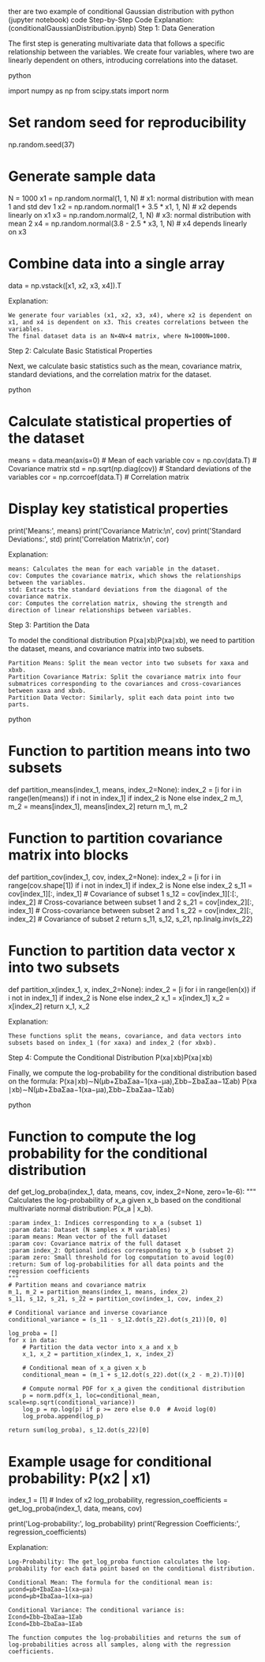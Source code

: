 ther are two example of conditional Gaussian distribution with python (jupyter notebook) code
Step-by-Step Code Explanation:(conditionalGaussianDistribution.ipynb)
Step 1: Data Generation

The first step is generating multivariate data that follows a specific relationship between the variables. We create four variables, where two are linearly dependent on others, introducing correlations into the dataset.

python

import numpy as np
from scipy.stats import norm

# Set random seed for reproducibility
np.random.seed(37)

# Generate sample data
N = 1000
x1 = np.random.normal(1, 1, N)  # x1: normal distribution with mean 1 and std dev 1
x2 = np.random.normal(1 + 3.5 * x1, 1, N)  # x2 depends linearly on x1
x3 = np.random.normal(2, 1, N)  # x3: normal distribution with mean 2
x4 = np.random.normal(3.8 - 2.5 * x3, 1, N)  # x4 depends linearly on x3

# Combine data into a single array
data = np.vstack([x1, x2, x3, x4]).T

Explanation:

    We generate four variables (x1, x2, x3, x4), where x2 is dependent on x1, and x4 is dependent on x3. This creates correlations between the variables.
    The final dataset data is an N×4N×4 matrix, where N=1000N=1000.

Step 2: Calculate Basic Statistical Properties

Next, we calculate basic statistics such as the mean, covariance matrix, standard deviations, and the correlation matrix for the dataset.

python

# Calculate statistical properties of the dataset
means = data.mean(axis=0)  # Mean of each variable
cov = np.cov(data.T)  # Covariance matrix
std = np.sqrt(np.diag(cov))  # Standard deviations of the variables
cor = np.corrcoef(data.T)  # Correlation matrix

# Display key statistical properties
print('Means:', means)
print('Covariance Matrix:\n', cov)
print('Standard Deviations:', std)
print('Correlation Matrix:\n', cor)

Explanation:

    means: Calculates the mean for each variable in the dataset.
    cov: Computes the covariance matrix, which shows the relationships between the variables.
    std: Extracts the standard deviations from the diagonal of the covariance matrix.
    cor: Computes the correlation matrix, showing the strength and direction of linear relationships between variables.

Step 3: Partition the Data

To model the conditional distribution P(xa∣xb)P(xa​∣xb​), we need to partition the dataset, means, and covariance matrix into two subsets.

    Partition Means: Split the mean vector into two subsets for xaxa​ and xbxb​.
    Partition Covariance Matrix: Split the covariance matrix into four submatrices corresponding to the covariances and cross-covariances between xaxa​ and xbxb​.
    Partition Data Vector: Similarly, split each data point into two parts.

python

# Function to partition means into two subsets
def partition_means(index_1, means, index_2=None):
    index_2 = [i for i in range(len(means)) if i not in index_1] if index_2 is None else index_2
    m_1, m_2 = means[index_1], means[index_2]
    return m_1, m_2

# Function to partition covariance matrix into blocks
def partition_cov(index_1, cov, index_2=None):
    index_2 = [i for i in range(cov.shape[1]) if i not in index_1] if index_2 is None else index_2
    s_11 = cov[index_1][:, index_1]  # Covariance of subset 1
    s_12 = cov[index_1][:[:, index_2]  # Cross-covariance between subset 1 and 2
    s_21 = cov[index_2][:, index_1]  # Cross-covariance between subset 2 and 1
    s_22 = cov[index_2][:, index_2]  # Covariance of subset 2
    return s_11, s_12, s_21, np.linalg.inv(s_22)

# Function to partition data vector x into two subsets
def partition_x(index_1, x, index_2=None):
    index_2 = [i for i in range(len(x)) if i not in index_1] if index_2 is None else index_2
    x_1 = x[index_1]
    x_2 = x[index_2]
    return x_1, x_2

Explanation:

    These functions split the means, covariance, and data vectors into subsets based on index_1 (for xaxa​) and index_2 (for xbxb​).

Step 4: Compute the Conditional Distribution P(xa∣xb)P(xa​∣xb​)

Finally, we compute the log-probability for the conditional distribution based on the formula:
P(xa∣xb)∼N(μb+ΣbaΣaa−1(xa−μa),Σbb−ΣbaΣaa−1Σab)
P(xa​∣xb​)∼N(μb​+Σba​Σaa−1​(xa​−μa​),Σbb​−Σba​Σaa−1​Σab​)

python

# Function to compute the log probability for the conditional distribution
def get_log_proba(index_1, data, means, cov, index_2=None, zero=1e-6):
    """
    Calculates the log-probability of x_a given x_b based on the conditional 
    multivariate normal distribution: P(x_a | x_b).
    
    :param index_1: Indices corresponding to x_a (subset 1)
    :param data: Dataset (N samples x M variables)
    :param means: Mean vector of the full dataset
    :param cov: Covariance matrix of the full dataset
    :param index_2: Optional indices corresponding to x_b (subset 2)
    :param zero: Small threshold for log computation to avoid log(0)
    :return: Sum of log-probabilities for all data points and the regression coefficients
    """
    # Partition means and covariance matrix
    m_1, m_2 = partition_means(index_1, means, index_2)
    s_11, s_12, s_21, s_22 = partition_cov(index_1, cov, index_2)
    
    # Conditional variance and inverse covariance
    conditional_variance = (s_11 - s_12.dot(s_22).dot(s_21))[0, 0]

    log_proba = []
    for x in data:
        # Partition the data vector into x_a and x_b
        x_1, x_2 = partition_x(index_1, x, index_2)
        
        # Conditional mean of x_a given x_b
        conditional_mean = (m_1 + s_12.dot(s_22).dot((x_2 - m_2).T))[0]
        
        # Compute normal PDF for x_a given the conditional distribution
        p = norm.pdf(x_1, loc=conditional_mean, scale=np.sqrt(conditional_variance))
        log_p = np.log(p) if p >= zero else 0.0  # Avoid log(0)
        log_proba.append(log_p)

    return sum(log_proba), s_12.dot(s_22)[0]

# Example usage for conditional probability: P(x2 | x1)
index_1 = [1]  # Index of x2
log_probability, regression_coefficients = get_log_proba(index_1, data, means, cov)

print('Log-probability:', log_probability)
print('Regression Coefficients:', regression_coefficients)

Explanation:

    Log-Probability: The get_log_proba function calculates the log-probability for each data point based on the conditional distribution.

    Conditional Mean: The formula for the conditional mean is:
    μcond=μb+ΣbaΣaa−1(xa−μa)
    μcond​=μb​+Σba​Σaa−1​(xa​−μa​)

    Conditional Variance: The conditional variance is:
    Σcond=Σbb−ΣbaΣaa−1Σab
    Σcond​=Σbb​−Σba​Σaa−1​Σab​

    The function computes the log-probabilities and returns the sum of log-probabilities across all samples, along with the regression coefficients.
